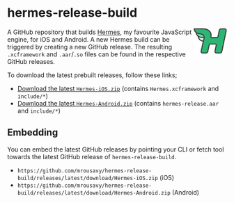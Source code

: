 # hermes-release-build

<img src="https://github.com/facebook/hermes/raw/main/doc/img/logo.svg" align="right" width="15%">

A GitHub repository that builds [Hermes](https://github.com/facebook/hermes), my favourite JavaScript engine, for iOS and Android.
A new Hermes build can be triggered by creating a new GitHub release.
The resulting `.xcframework` and `.aar`/`.so` files can be found in the respective GitHub releases.

To download the latest prebuilt releases, follow these links;

- [Download the latest `Hermes-iOS.zip`](https://github.com/mrousavy/hermes-release-build/releases/latest/download/Hermes.xcframework.zip) (contains `Hermes.xcframework` and `include/*`)
- [Download the latest `Hermes-Android.zip`](https://github.com/mrousavy/hermes-release-build/releases/latest/download/Hermes.xcframework.zip) (contains `hermes-release.aar` and `include/*`)

## Embedding

You can embed the latest GitHub releases by pointing your CLI or fetch tool towards the latest GitHub release of `hermes-release-build`.

- `https://github.com/mrousavy/hermes-release-build/releases/latest/download/Hermes-iOS.zip` (iOS)
- `https://github.com/mrousavy/hermes-release-build/releases/latest/download/Hermes-Android.zip` (Android)
